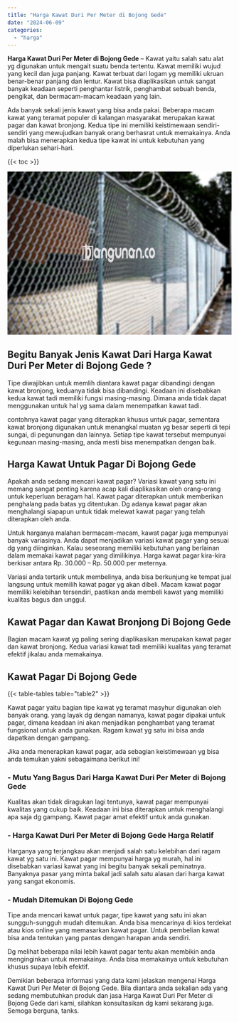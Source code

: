 ```yaml
---
title: "Harga Kawat Duri Per Meter di Bojong Gede"
date: "2024-06-09"
categories: 
  - "harga"
---
```


**Harga Kawat Duri Per Meter di Bojong Gede** – Kawat yaitu salah satu alat yg digunakan untuk mengait suatu benda tertentu. Kawat memiliki wujud yang kecil dan juga panjang. Kawat terbuat dari logam yg memiliki ukruan benar-benar panjang dan lentur. Kawat bisa diaplikasikan untuk sangat banyak keadaan seperti penghantar listrik, penghambat sebuah benda, pengikat, dan bermacam-macam keadaan yang lain.

Ada banyak sekali jenis kawat yang bisa anda pakai. Beberapa macam kawat yang teramat populer di kalangan masyarakat merupakan kawat pagar dan kawat bronjong. Kedua tipe ini memiliki keistimewaan sendiri-sendiri yang mewujudkan banyak orang berhasrat untuk memakainya. Anda malah bisa menerapkan kedua tipe kawat ini untuk kebutuhan yang diperlukan sehari-hari.

{{< toc >}}

![Harga Kawat Duri Per Meter di Bojong Gede](/images/jual-kawat-murah03.png)

## Begitu Banyak Jenis Kawat Dari Harga Kawat Duri Per Meter di Bojong Gede ?

Tipe diwajibkan untuk memlih diantara kawat pagar dibandingi dengan kawat bronjong, keduanya tidak bisa dibandingi. Keadaan ini disebabkan kedua kawat tadi memiliki fungsi masing-masing. Dimana anda tidak dapat menggunakan untuk hal yg sama dalam menempatkan kawat tadi.

contohnya kawat pagar yang diterapkan khusus untuk pagar, sementara kawat bronjong digunakan untuk menangkal muatan yg besar seperti di tepi sungai, di pegunungan dan lainnya. Setiap tipe kawat tersebut mempunyai kegunaan masing-masing, anda mesti bisa menempatkan dengan baik.

## Harga Kawat Untuk Pagar Di Bojong Gede

Apakah anda sedang mencari kawat pagar? Variasi kawat yang satu ini memang sangat penting karena acap kali diaplikasikan oleh orang-orang untuk keperluan beragam hal. Kawat pagar diterapkan untuk memberikan penghalang pada batas yg ditentukan. Dg adanya kawat pagar akan menghalangi siapapun untuk tidak melewat kawat pagar yang telah diterapkan oleh anda.

Untuk harganya malahan bermacam-macam, kawat pagar juga mempunyai banyak variasinya. Anda dapat menjadikan variasi kawat pagar yang sesuai dg yang diinginkan. Kalau seseorang memiliki kebutuhan yang berlainan dalam memakai kawat pagar yang dimilikinya. Harga kawat pagar kira-kira berkisar antara Rp. 30.000 – Rp. 50.000 per meternya.

Variasi anda tertarik untuk membelinya, anda bisa berkunjung ke tempat jual langsung untuk memilih kawat pagar yg akan dibeli. Macam kawat pagar memiliki kelebihan tersendiri, pastikan anda membeli kawat yang memiliki kualitas bagus dan unggul.

## Kawat Pagar dan Kawat Bronjong Di Bojong Gede

Bagian macam kawat yg paling sering diaplikasikan merupakan kawat pagar dan kawat bronjong. Kedua variasi kawat tadi memiliki kualitas yang teramat efektif jikalau anda memakainya.

## Kawat Pagar Di Bojong Gede

{{< table-tables table="table2" >}}

Kawat pagar yaitu bagian tipe kawat yg teramat masyhur digunakan oleh banyak orang. yang layak dg dengan namanya, kawat pagar dipakai untuk pagar, dimana keadaan ini akan menjadikan penghambat yang teramat fungsional untuk anda gunakan. Ragam kawat yg satu ini bisa anda dapatkan dengan gampang.

Jika anda menerapkan kawat pagar, ada sebagian keistimewaan yg bisa anda temukan yakni sebagaimana berikut ini!

### \- Mutu Yang Bagus Dari Harga Kawat Duri Per Meter di Bojong Gede

Kualitas akan tidak diragukan lagi tentunya, kawat pagar mempunyai kwalitas yang cukup baik. Keadaan ini bisa diterapkan untuk menghalangi apa saja dg gampang. Kawat pagar amat efektif untuk anda gunakan.

### \- Harga Kawat Duri Per Meter di Bojong Gede Harga Relatif

Harganya yang terjangkau akan menjadi salah satu kelebihan dari ragam kawat yg satu ini. Kawat pagar mempunyai harga yg murah, hal ini disebabkan variasi kawat yang ini begitu banyak sekali peminatnya. Banyaknya pasar yang minta bakal jadi salah satu alasan dari harga kawat yang sangat ekonomis.

### \- Mudah Ditemukan Di Bojong Gede

Tipe anda mencari kawat untuk pagar, tipe kawat yang satu ini akan sungguh-sungguh mudah ditemukan. Anda bisa mencarinya di kios terdekat atau kios online yang memasarkan kawat pagar. Untuk pembelian kawat bisa anda tentukan yang pantas dengan harapan anda sendiri.

Dg melihat beberapa nilai lebih kawat pagar tentu akan membikin anda menginginkan untuk memakainya. Anda bisa memakainya untuk kebutuhan khusus supaya lebih efektif.

Demikian beberapa informasi yang data kami jelaskan mengenai Harga Kawat Duri Per Meter di Bojong Gede. Bila diantara anda sekalian ada yang sedang membutuhkan produk dan jasa Harga Kawat Duri Per Meter di Bojong Gede dari kami, silahkan konsultasikan dg kami sekarang juga. Semoga berguna, tanks.
